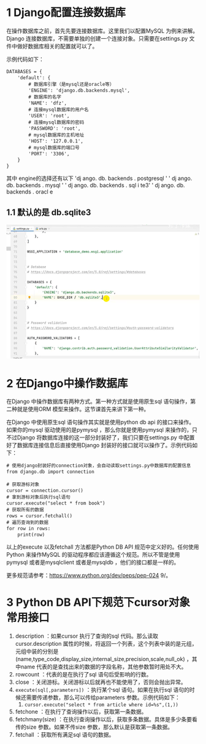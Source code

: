 
# 1 Django配置连接数据库

在操作数据库之前，首先先要连接数据库。这里我们以配置MySQL 为例来讲解。Django 连接数据库，不需要单独的创建一个连接对象。只需要在settings.py 文件中做好数据库相关的配置就可以了。

示例代码如下：

```
DATABASES = {
    'default': {
        # 数据库引擎（是mysql还是oracle等）
        'ENGINE': 'django.db.backends.mysql',
        # 数据库的名字
        'NAME': 'dfz',
        # 连接mysql数据库的用户名
        'USER': 'root',
        # 连接mysql数据库的密码
        'PASSWORD': 'root',
        # mysql数据库的主机地址
        'HOST': '127.0.0.1',
        # mysql数据库的端口号
        'PORT': '3306',
    }
}
```


其中 engine的选择还有以下 
'dj ango. db. backends . postgresql '
' dj ango. db. backends . mysql '
' dj ango. db. backends . sql i te3'
' dj ango. db. backends . oracl e


## 1.1 默认的是 db.sqlite3

![](images/Pasted%20image%2020240616212157.png)


# 2 在Django中操作数据库

在Django 中操作数据库有两种方式。第一种方式就是使用原生sql 语句操作，第二种就是使用ORM 模型来操作。这节课首先来讲下第一种。

在Django 中使用原生sql 语句操作其实就是使用python db api 的接口来操作。如果你的mysql 驱动使用的是pymysql ，那么你就是使用pymysql 来操作的，只不过Django 将数据库连接的这一部分封装好了，我们只要在settings.py 中配置好了数据库连接信息后直接使用Django 封装好的接口就可以操作了。示例代码如下：

```
# 使用django封装好的connection对象，会自动读取settings.py中数据库的配置信息
from django.db import connection

# 获取游标对象
cursor = connection.cursor()
# 拿到游标对象后执行sql语句
cursor.execute("select * from book")
# 获取所有的数据
rows = cursor.fetchall()
# 遍历查询到的数据
for row in rows:
    print(row)
```

以上的execute 以及fetchall 方法都是Python DB API 规范中定义好的。任何使用Python 来操作MySQL 的驱动程序都应该遵循这个规范。所以不管是使用pymysql 或者是mysqlclient 或者是mysqldb ，他们的接口都是一样的。

更多规范请参考：https://www.python.org/dev/peps/pep-024
9/。


# 3 Python DB API下规范下cursor对象常用接口

1. description ：如果cursor 执行了查询的sql 代码。那么读取cursor.description 属性的时候，将返回一个列表，这个列表中装的是元组，元组中装的分别是(name,type_code,display_size,internal_size,precision,scale,null_ok) ，其中name 代表的是查找出来的数据的字段名称，其他参数暂时用处不大。
2. rowcount ：代表的是在执行了sql 语句后受影响的行数。
3. close ：关闭游标。关闭游标以后就再也不能使用了，否则会抛出异常。
4. `execute(sql[,parameters])` ：执行某个sql 语句。如果在执行sql 语句的时候还需要传递参数，那么可以传给parameters 参数。示例代码如下：
    1. `cursor.execute("select * from article where id=%s",(1,))`
5. fetchone ：在执行了查询操作以后，获取第一条数据。
6. fetchmany(size) ：在执行查询操作以后，获取多条数据。具体是多少条要看传的size 参数。如果不传size 参数，那么默认是获取第一条数据。
7. fetchall ：获取所有满足sql 语句的数据。





